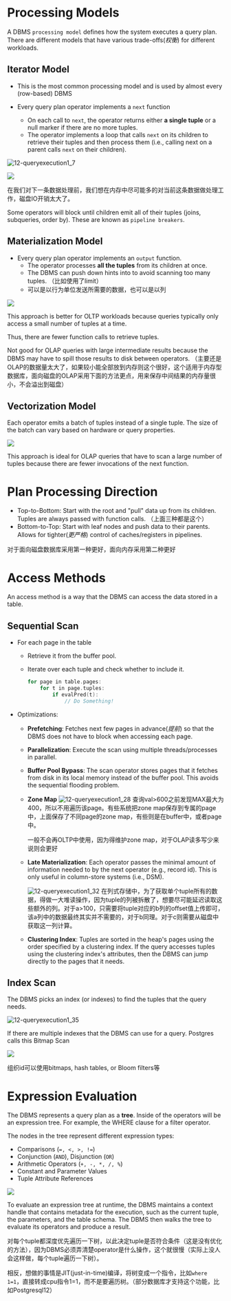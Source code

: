# Processing Models

A DBMS `processing model` defines how the system executes a query plan. There are different models that have various trade-offs(*权衡*) for different workloads.

## Iterator Model

- This is the most common processing model and is used by almost every (row-based) DBMS

- Every query plan operator implements a `next` function
  - On each call to `next`, the operator returns either **a single tuple** or a null marker if there are no more tuples.
  - The operator implements a loop that calls `next` on its children to retrieve their tuples and then process them (i.e., calling next on a parent calls `next` on their children).

![12-queryexecution1_7](CMU445-12-Query-Execution1/12-queryexecution1_7-16558545467531.JPG)

![](CMU445-12-Query-Execution1/20220622073430.png)

在我们对下一条数据处理前，我们想在内存中尽可能多的对当前这条数据做处理工作，磁盘IO开销太大了。

Some operators will block until children emit all of their tuples (joins, subqueries, order by). These are known as `pipeline breakers`.

## Materialization Model

- Every query plan operator implements an `output` function. 
  - The operator processes **all the tuples** from its children at once.
  - The DBMS can push down hints into to avoid scanning  too many tuples. （比如使用了limit）
  - 可以是以行为单位发送所需要的数据，也可以是以列

![](CMU445-12-Query-Execution1/20220622074557.png)

This approach is better for OLTP workloads because queries typically only access a small number of tuples at a time. 

Thus, there are fewer function calls to retrieve tuples. 

Not good for OLAP queries with large intermediate results because the DBMS may have to spill those results to disk between operators. （主要还是OLAP的数据量太大了，如果较小能全部放到内存则这个很好，这个适用于内存型数据库，面向磁盘的OLAP采用下面的方法更点，用来保存中间结果的内存量很小，不会溢出到磁盘）

## Vectorization Model

Each operator emits a batch of tuples instead of a  single tuple. The size of the batch can vary based on hardware or  query properties.

![](CMU445-12-Query-Execution1/20220622081817.png)

This approach is ideal for OLAP queries that have to scan a large number of tuples because there are fewer invocations of the next function.

# Plan Processing Direction

- Top-to-Bottom: Start with the root and "pull" data up from its children. Tuples are always passed with function calls. （上面三种都是这个）
- Bottom-to-Top:  Start with leaf nodes and push data to their parents. Allows for tighter(*更严格*) control of caches/registers in pipelines.

对于面向磁盘数据库采用第一种更好，面向内存采用第二种更好

# Access Methods

An access method is a way that the  DBMS can access the data stored in a  table.

## Sequential Scan

- For each page in the table

  - Retrieve it from the buffer pool.

  - Iterate over each tuple and check whether to include it.

    ```c
    for page in table.pages:
        for t in page.tuples:
            if evalPred(t):
                // Do Something!
    ```

- Optimizations:

  - **Prefetching**: Fetches next few pages in advance(*提前*) so that the DBMS does not have to block when accessing each page.

  - **Parallelization**: Execute the scan using multiple threads/processes in parallel.

  - **Buffer Pool Bypass**: The scan operator stores pages that it fetches from disk in its local memory instead of the buffer pool. This avoids the sequential flooding problem.

  - **Zone Map**
    ![12-queryexecution1_28](CMU445-12-Query-Execution1/12-queryexecution1_28.JPG)
    查询val>600之前发现MAX最大为400，所以不用遍历该page。有些系统把zone map保存到专属的page中，上面保存了不同page的zone map，有些则是在buffer中，或者page中。

    一般不会再OLTP中使用，因为得维护zone map，对于OLAP读多写少来说则会更好

  - **Late Materialization**: Each operator passes the minimal amount of information needed to by the next operator (e.g., record id). This is only useful in column-store systems (i.e., DSM).

    ![12-queryexecution1_32](CMU445-12-Query-Execution1/12-queryexecution1_32.JPG)
    在列式存储中，为了获取单个tuple所有的数据，得做一大堆读操作，因为tuple的列被拆散了，想要尽可能延迟读取这些额外的列。对于a>100，只需要将tuple对应的b列的offset值上传即可，该a列中的数据最终其实并不需要的，对于b同理。对于c则需要从磁盘中获取这一列计算。

  - **Clustering Index**: Tuples are sorted in the heap's pages  using the order specified by a  clustering index. If the query accesses tuples using the  clustering index's attributes, then the  DBMS can jump directly to the pages  that it needs.

## Index Scan

The DBMS picks an index (or indexes) to find the tuples that the query needs.

![12-queryexecution1_35](CMU445-12-Query-Execution1/12-queryexecution1_35.JPG)

If there are multiple indexes that the DBMS can  use for a query. Postgres calls this Bitmap Scan

![](CMU445-12-Query-Execution1/20220624083441.png)

组织id可以使用bitmaps, hash tables, or Bloom filters等

# Expression Evaluation

The DBMS represents a query plan as a **tree**. Inside of the operators will be an expression tree. For example, the WHERE clause for a filter operator.

The nodes in the tree represent different expression types:

-  Comparisons (`=, <, >, !=`)
- Conjunction (`AND`), Disjunction (`OR`)
- Arithmetic Operators (`+, -, *, /, %`)
- Constant and Parameter Values
- Tuple Attribute References

![](CMU445-12-Query-Execution1/20220630085946.png)

To evaluate an expression tree at runtime, the DBMS maintains a context handle that contains metadata for the execution, such as the current tuple, the parameters, and the table schema. The DBMS then walks the tree to evaluate its operators and produce a result.

对每个tuple都深度优先遍历一下树，以此决定tuple是否符合条件（这是没有优化的方法），因为DBMS必须弄清楚operator是什么操作，这个就很慢（实际上没人会这样做，每个tuple遍历一下树）。

相反，想做的事情是JIT(just-in-time)编译，将树变成一个指令，比如`where 1=1`，直接转成cpu指令1=1，而不是要遍历树。（部分数据库才支持这个功能，比如Postgresql12）




